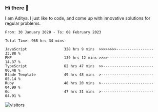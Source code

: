 ### Hi there 👋

I am Aditya. I just like to code, and come up with innovative solutions for regular problems.

<!--START_SECTION:waka-->

```text
From: 30 January 2020 - To: 08 February 2023

Total Time: 968 hrs 34 mins

JavaScript                 328 hrs 9 mins  >>>>>>>>-----------------   33.88 %
PHP                        139 hrs 12 mins >>>>---------------------   14.37 %
TypeScript                 62 hrs 47 mins  >>-----------------------   06.48 %
Blade Template             49 hrs 48 mins  >------------------------   05.14 %
Ruby                       48 hrs 20 mins  >------------------------   04.99 %
Go                         47 hrs 31 mins  >------------------------   04.91 %
```

<!--END_SECTION:waka-->

![visitors](https://visitor-badge.glitch.me/badge?page_id=BrainBuzzer.visitor-badge&left_color=green&right_color=red)
